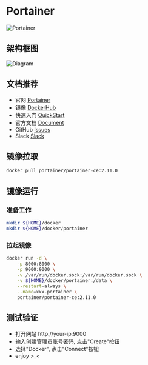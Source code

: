 # Portainer
![Portainer](https://www.portainer.io/hubfs/Brand%20Assets/Logos/Portainer%20Logo%20Solid%20All%20-%20Blue%20no%20padding.svg)

## 架构框图
![Diagram](https://www.portainer.io/hubfs/Portainer-Diagram-jpg.jpeg)

## 文档推荐
* 官网 [Portainer](https://www.portainer.io/)
* 镜像 [DockerHub](https://registry.hub.docker.com/r/portainer/portainer-ce)
* 快速入门 [QuickStart](https://documentation.portainer.io/quickstart/)
* 官方文档 [Document](https://documentation.portainer.io/)
* GitHub [Issues](https://github.com/portainer/portainer/issues)
* Slack [Slack](https://join.slack.com/t/portainer/shared_invite/zt-txh3ljab-52QHTyjCqbe5RibC2lcjKA)

## 镜像拉取
``` bash
docker pull portainer/portainer-ce:2.11.0
```

## 镜像运行

### 准备工作
``` bash
mkdir ${HOME}/docker
mkdir ${HOME}/docker/portainer
```

### 拉起镜像
``` bash
docker run -d \
    -p 8000:8000 \
    -p 9000:9000 \
    -v /var/run/docker.sock:/var/run/docker.sock \
    -v ${HOME}/docker/portainer:/data \
    --restart=always \
    --name=xxx-portainer \
    portainer/portainer-ce:2.11.0
```

## 测试验证
* 打开网站 http://your-ip:9000
* 输入创建管理员账号密码, 点击"Create"按钮
* 选择"Docker", 点击"Connect"按钮
* enjoy >_<
